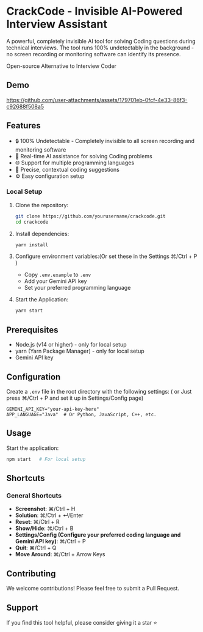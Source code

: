 # CrackCode - Invisible AI-Powered Interview Assistant

A powerful, completely invisible AI tool for solving Coding questions during technical interviews. The tool runs 100% undetectably in the background - no screen recording or monitoring software can identify its presence. 

Open-source Alternative to Interview Coder

## Demo
https://github.com/user-attachments/assets/179701eb-0fcf-4e33-86f3-c92688f508a5



## Features

- 🔒 100% Undetectable - Completely invisible to all screen recording and monitoring software
- 🤖 Real-time AI assistance for solving Coding problems
- 🌐 Support for multiple programming languages
- 🎯 Precise, contextual coding suggestions
- ⚙️ Easy configuration setup


### Local Setup

1. Clone the repository:
   ```bash
   git clone https://github.com/yourusername/crackcode.git
   cd crackcode
   ```

2. Install dependencies:
   ```bash
   yarn install
   ```

3. Configure environment variables:(Or set these in the Settings ⌘/Ctrl + P )
   - Copy `.env.example` to `.env`
   - Add your Gemini API key
   - Set your preferred programming language

4. Start the Application:
    ```bash
   yarn start
   ```
    

## Prerequisites

- Node.js (v14 or higher) - only for local setup
- yarn (Yarn Package Manager) - only for local setup
- Gemini API key

## Configuration

Create a `.env` file in the root directory with the following settings: ( or Just press ⌘/Ctrl + P and set it up in Settings/Config page)
```env
GEMINI_API_KEY="your-api-key-here"
APP_LANGUAGE="Java"  # Or Python, JavaScript, C++, etc.
```

## Usage

   Start the application:
   ```bash
   npm start   # For local setup
   ```

## Shortcuts

### General Shortcuts

- **Screenshot**: ⌘/Ctrl + H
- **Solution**: ⌘/Ctrl + ↵/Enter
- **Reset**: ⌘/Ctrl + R
- **Show/Hide**: ⌘/Ctrl + B
- **Settings/Config (Configure your preferred coding language and Gemini API key)**: ⌘/Ctrl + P 
- **Quit**: ⌘/Ctrl + Q
- **Move Around**: ⌘/Ctrl + Arrow Keys

## Contributing
We welcome contributions! Please feel free to submit a Pull Request.

## Support
If you find this tool helpful, please consider giving it a star ⭐️
